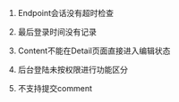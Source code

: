 1. Endpoint会话没有超时检查

2. 最后登录时间没有记录

3. Content不能在Detail页面直接进入编辑状态

4. 后台登陆未按权限进行功能区分

5. 不支持提交comment